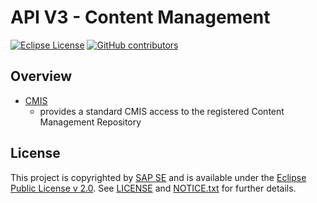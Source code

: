 # API V3 - Content Management

[![Eclipse License](http://img.shields.io/badge/license-Eclipse-brightgreen.svg)](LICENSE)
[![GitHub contributors](https://img.shields.io/github/contributors/dirigiblelabs/api-v3-cms.svg)](https://github.com/dirigiblelabs/api-v3-cms/graphs/contributors)

## Overview

* [CMIS](http://www.dirigible.io/api/cmis.html)
  - provides a standard CMIS access to the registered Content Management Repository

## License

This project is copyrighted by [SAP SE](http://www.sap.com/) and is available under the [Eclipse Public License v 2.0](https://www.eclipse.org/legal/epl-v20.html). See [LICENSE](LICENSE) and [NOTICE.txt](NOTICE.txt) for further details.
